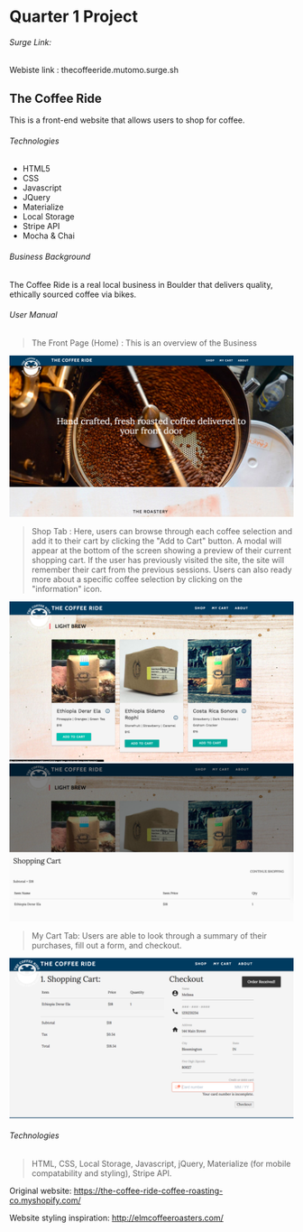 # Quarter 1 Project

###### Surge Link:
Webiste link : thecoffeeride.mutomo.surge.sh

## The Coffee Ride
This is a front-end website that allows users to shop for coffee.

###### Technologies
- HTML5
- CSS
- Javascript
- JQuery
- Materialize
- Local Storage
- Stripe API
- Mocha & Chai

###### Business Background
The Coffee Ride is a real local business in Boulder that delivers quality, ethically sourced coffee via bikes.

###### User Manual
> The Front Page (Home) : This is an overview of the Business

![Alt text](media/front_page_ss.png "Optional Title")

> Shop Tab : Here, users can browse through each coffee selection and add it to their cart by clicking the "Add to Cart" button. A modal will appear at the bottom of the screen showing a preview of their current shopping cart. If the user has previously visited the site, the site will remember their cart from the previous sessions. Users can also ready more about a specific coffee selection by clicking on the "information" icon.

![Alt text](media/shop_page_ss.png "Optional Title")
![Alt text](media/module_pop_ss.png "Optional Title")

> My Cart Tab: Users are able to look through a summary of their purchases, fill out a form, and checkout.

![Alt text](media/checkout_ss.png "Optional Title")

###### Technologies
> HTML, CSS, Local Storage, Javascript, jQuery, Materialize (for mobile compatability and styling), Stripe API.

Original website:
https://the-coffee-ride-coffee-roasting-co.myshopify.com/

Website styling inspiration: http://elmcoffeeroasters.com/

